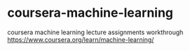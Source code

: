 # coursera-machine-learning
coursera machine learning lecture assignments workthrough https://www.coursera.org/learn/machine-learning/
